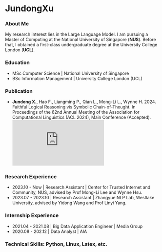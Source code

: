 # JundongXu

### About Me
My research interest lies in the Large Language Model. I am pursuing a Master of Computing at the National University of Singapore (**NUS**). Before that, I obtained a first-class undergraduate degree at the University College London (**UCL**).

### Education
- MSc Computer Science | National University of Singapore
- BSc Information Management | University College London (UCL)

### Publication
- **Jundong X.**, Hao F., Liangming P., Qian L., Mong-Li L., Wynne H. 2024. Faithful Logical Reasoning vis Symbolic Chain-of-Thought. In Proceedings of the 62nd Annual Meeting of the Association for Computational Linguistics (ACL 2024), Main Conference (Accepted).
  ![SymCoT](https://arxiv.org/pdf/2405.18357.pdf)

### Research Experience
- 2023.10 - Now | Research Assistant | Center for Trusted Internet and Community, NUS, advised by Prof Mong-Li Lee and Wynne Hsu.
- 2023.07 - 2023.10 | Research Assistant | Zhangyue NLP Lab, Westlake University, advised by Yidong Wang and Prof Linyi Yang.

### Internship Experience
- 2021.04 - 2021.08 | Big Data Application Engineer | Media Group
- 2020.08 - 202.12 | Data Analyst | AIA

### Technical Skills: Python, Linux, Latex, etc.
